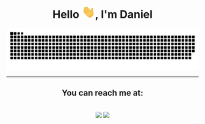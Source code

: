 <div align="center">
<h1 align="center">Hello <img width="35" src="https://github.com/1999AZZAR/1999AZZAR/blob/main/resources/img/waving.gif">, I'm Daniel</h1>
</div>

<div align="center">
  <a href="https://1999azzar.github.io/1999AZZAR/">
  <img  src="https://github.com/1999AZZAR/1999AZZAR/blob/main/resources/img/grid-snake.svg"
       alt="snake" /></a>
</div>

-----
<div align="center">
  <h2>You can reach me at:</h2> 
</div>
<p align="center">
  <br/>
  <a href="https://www.linkedin.com/in/daniel-vash/" target="_blank"><img align="center"
     src="https://img.shields.io/badge/linkedin-%231DA1F2.svg?style=for-the-badge&logo=linkedin&logoColor=white"
    height="30"/></a>
  <a href="mailto:danielvash123@gmail.com" target="_blank"><img align="center"
     src="https://img.shields.io/badge/gmail-EA4335.svg?style=for-the-badge&logo=gmail&logoColor=white"
    height="30"/></a>
</p>



